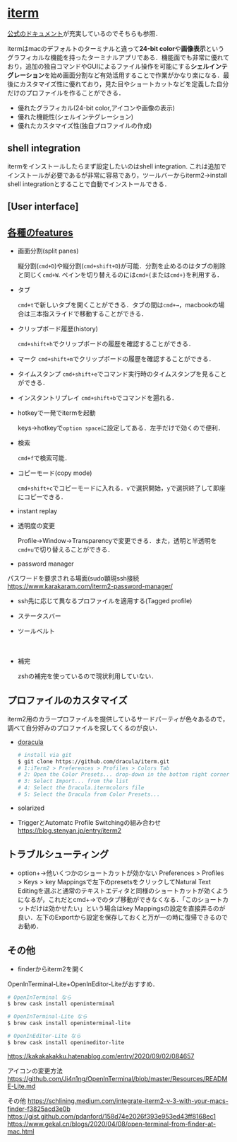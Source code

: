 # [iterm](https://iterm2.com)

[公式のドキュメント](https://iterm2.com/documentation.html)が充実しているのでそちらも参照．


itermはmacのデフォルトのターミナルと違って**24-bit color**や**画像表示**というグラフィカルな機能を持ったターミナルアプリである．機能面でも非常に優れており，追加の独自コマンドやGUIによるファイル操作を可能にする**シェルインテグレーション**を始め画面分割など有効活用することで作業がかなり楽になる．最後にカスタマイズ性に優れており，見た目やショートカットなどを定義した自分だけのプロファイルを作ることができる．

- 優れたグラフィカル(24-bit color,アイコンや画像の表示)
- 優れた機能性(シェルインテグレーション)
- 優れたカスタマイズ性(独自プロファイルの作成)

## shell integration

itermをインストールしたらまず設定したいのはshell integration. これは追加でインストールが必要であるが非常に容易であり，ツールバーからiterm2→install shell integrationとすることで自動でインストールできる．

## [User interface]

## [各種のfeatures](https://iterm2.com/features.html)

- 画面分割(split panes)
  
  縦分割(`cmd+D`)や縦分割(`cmd+shift+D`)が可能．分割を止めるのはタブの削除と同じく`cmd+W`. ペインを切り替えるのには`cmd+{`または`cmd+}`を利用する．

- タブ
  
  `cmd+t`で新しいタブを開くことができる．タブの間は`cmd+→`，macbookの場合は三本指スライドで移動することができる．


- クリップボード履歴(history)

  `cmd+shift+h`でクリップボードの履歴を確認することができる．

- マーク
  `cmd+shift+m`でクリップボードの履歴を確認することができる．
 
- タイムスタンプ
  `cmd+shift+e`でコマンド実行時のタイムスタンプを見ることができる．

- インスタントリプレイ
  `cmd+shift+b`でコマンドを遡れる． 

- hotkeyで一発でitermを起動
  
  keys→hotkeyで`option space`に設定してある．左手だけで効くので便利．


- 検索

  `cmd+f`で検索可能．

- コピーモード(copy mode)

  `cmd+shift+c`でコピーモードに入れる．`v`で選択開始，`y`で選択終了して即座にコピーできる．

- instant replay
  

- 透明度の変更

  Profile→Window→Transparencyで変更できる．また，透明と半透明を`cmd+u`で切り替えることができる．


- password manager
  
パスワードを要求される場面(sudo顕現ssh接続
https://www.karakaram.com/iterm2-password-manager/


- ssh先に応じて異なるプロファイルを適用する(Tagged profile)
  
- ステータスバー

- ツールベルト
  
　

- 補完
  
  zshの補完を使っているので現状利用していない．

## プロファイルのカスタマイズ

iterm2用のカラープロファイルを提供しているサードパーティが色々あるので，調べて自分好みのプロファイルを探してくるのが良い．

- [doracula](https://draculatheme.com/iterm)

  ```bash
  # install via git
  $ git clone https://github.com/dracula/iterm.git
  # 1:iTerm2 > Preferences > Profiles > Colors Tab
  # 2: Open the Color Presets... drop-down in the bottom right corner
  # 3: Select Import... from the list
  # 4: Select the Dracula.itermcolors file
  # 5: Select the Dracula from Color Presets...
  ```

- solarized


- TriggerとAutomatc Profile Switchingの組み合わせ
https://blog.stenyan.jp/entry/iterm2



## トラブルシューティング

- option+→他いくつかのショートカットが効かない
  <!-- https://apple.stackexchange.com/questions/154292/iterm-going-one-word-backwards-and-forwards -->
  Preferences > Profiles > Keys > key Mappingsで左下のpresetsをクリックしてNatural Text Editingを選ぶと通常のテキストエディタと同様のショートカットが効くようになるが，これだとcmd+→でのタブ移動ができなくなる．「このショートカットだけは効かせたい」という場合はkey Mappingsの設定を直接弄るのが良い．左下のExportから設定を保存しておくと万が一の時に復帰できるのでお勧め．

## その他

- finderからiterm2を開く

OpenInTerminal-Lite+OpenInEditor-Liteがおすすめ．

```bash
# OpenInTerminal なら
$ brew cask install openinterminal

# OpenInTerminal-Lite なら
$ brew cask install openinterminal-lite

# OpenInEditor-Lite なら
$ brew cask install openineditor-lite
```

https://kakakakakku.hatenablog.com/entry/2020/09/02/084657

アイコンの変更方法
https://github.com/Ji4n1ng/OpenInTerminal/blob/master/Resources/README-Lite.md


その他
https://schlining.medium.com/integrate-iterm2-v-3-with-your-macs-finder-f3825acd3e0b
https://gist.github.com/pdanford/158d74e2026f393e953ed43ff8168ec1
https://www.gekal.cn/blogs/2020/04/08/open-terminal-from-finder-at-mac.html
